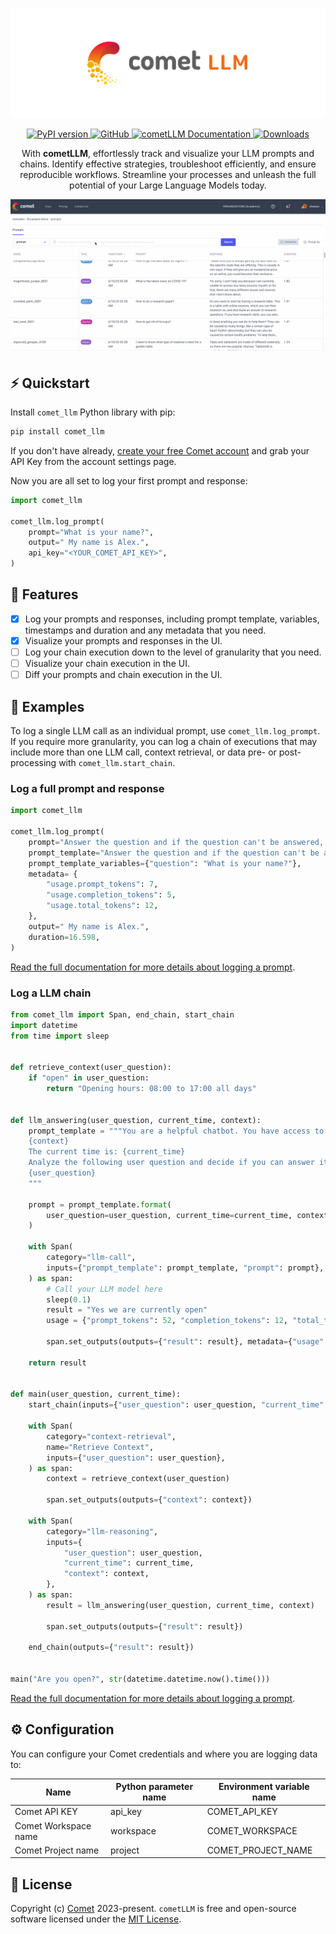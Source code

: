 <p align="center">
    <picture>
        <source alt="cometLLM" media="(prefers-color-scheme: dark)" srcset="https://github.com/comet-ml/comet-llm/raw/main/logo-dark.svg">
        <img alt="cometLLM" src="https://github.com/comet-ml/comet-llm/raw/main/logo.svg">
    </picture>
</p>
<p align="center">
    <a href="https://pypi.org/project/comet-llm">
        <img src="https://img.shields.io/pypi/v/comet-llm" alt="PyPI version">
    </a>
    <a rel="nofollow" href="https://opensource.org/license/mit/">
        <img alt="GitHub" src="https://img.shields.io/badge/License-MIT-blue.svg">
    </a>
    <a href="https://www.comet.com/docs/v2/guides/large-language-models/overview/" rel="nofollow">
        <img src="https://img.shields.io/badge/cometLLM-Docs-blue.svg" alt="cometLLM Documentation">
    </a>
    <a rel="nofollow" href="https://pepy.tech/project/comet-llm">
        <img style="max-width: 100%;" src="https://static.pepy.tech/badge/comet-llm" alt="Downloads">
    </a>
</p>
<p align="center">
    With <b>cometLLM</b>, effortlessly track and visualize your LLM prompts and chains. Identify effective strategies, troubleshoot efficiently, and ensure reproducible workflows. Streamline your processes and unleash the full potential of your Large Language Models today.
</p>
</p>

![CometLLM Preview](https://github.com/comet-ml/comet-llm/raw/main/comet_llm.gif)

## ⚡️ Quickstart

Install `comet_llm` Python library with pip:

```bash
pip install comet_llm
```

If you don't have already, [create your free Comet account](https://www.comet.com/signup/?utm_source=comet_llm&utm_medium=referral&utm_content=github) and grab your API Key from the account settings page.

Now you are all set to log your first prompt and response:

```python
import comet_llm

comet_llm.log_prompt(
    prompt="What is your name?",
    output=" My name is Alex.",
    api_key="<YOUR_COMET_API_KEY>",
)
```

## 🎯 Features

- [x] Log your prompts and responses, including prompt template, variables, timestamps and duration and any metadata that you need.
- [x] Visualize your prompts and responses in the UI.
- [ ] Log your chain execution down to the level of granularity that you need.
- [ ] Visualize your chain execution in the UI.
- [ ] Diff your prompts and chain execution in the UI.

## 👀 Examples

To log a single LLM call as an individual prompt, use `comet_llm.log_prompt`. If you require more granularity, you can log a chain of executions that may include more than one LLM call, context retrieval, or data pre- or post-processing with `comet_llm.start_chain`.

### Log a full prompt and response

```python
import comet_llm

comet_llm.log_prompt(
    prompt="Answer the question and if the question can't be answered, say \"I don't know\"\n\n---\n\nQuestion: What is your name?\nAnswer:",
    prompt_template="Answer the question and if the question can't be answered, say \"I don't know\"\n\n---\n\nQuestion: {{question}}?\nAnswer:",
    prompt_template_variables={"question": "What is your name?"},
    metadata= {
        "usage.prompt_tokens": 7,
        "usage.completion_tokens": 5,
        "usage.total_tokens": 12,
    },
    output=" My name is Alex.",
    duration=16.598,
)
```

[Read the full documentation for more details about logging a prompt](https://www.comet.com/docs/v2/guides/large-language-models/llm-project/#logging-prompts-to-llm-projects).

### Log a LLM chain

```python
from comet_llm import Span, end_chain, start_chain
import datetime
from time import sleep


def retrieve_context(user_question):
    if "open" in user_question:
        return "Opening hours: 08:00 to 17:00 all days"


def llm_answering(user_question, current_time, context):
    prompt_template = """You are a helpful chatbot. You have access to the following context:
    {context}
    The current time is: {current_time}
    Analyze the following user question and decide if you can answer it, if the question can't be answered, say \"I don't know\":
    {user_question}
    """

    prompt = prompt_template.format(
        user_question=user_question, current_time=current_time, context=context
    )

    with Span(
        category="llm-call",
        inputs={"prompt_template": prompt_template, "prompt": prompt},
    ) as span:
        # Call your LLM model here
        sleep(0.1)
        result = "Yes we are currently open"
        usage = {"prompt_tokens": 52, "completion_tokens": 12, "total_tokens": 64}

        span.set_outputs(outputs={"result": result}, metadata={"usage": usage})

    return result


def main(user_question, current_time):
    start_chain(inputs={"user_question": user_question, "current_time": current_time})

    with Span(
        category="context-retrieval",
        name="Retrieve Context",
        inputs={"user_question": user_question},
    ) as span:
        context = retrieve_context(user_question)

        span.set_outputs(outputs={"context": context})

    with Span(
        category="llm-reasoning",
        inputs={
            "user_question": user_question,
            "current_time": current_time,
            "context": context,
        },
    ) as span:
        result = llm_answering(user_question, current_time, context)

        span.set_outputs(outputs={"result": result})

    end_chain(outputs={"result": result})


main("Are you open?", str(datetime.datetime.now().time()))
```

[Read the full documentation for more details about logging a prompt](https://www.comet.com/docs/v2/guides/large-language-models/llm-project/#logging-chains-to-llm-projects).

## ⚙️ Configuration

You can configure your Comet credentials and where you are logging data to:

| Name                 | Python parameter name | Environment variable name |
| -------------------- | --------------------- | ------------------------- |
| Comet API KEY        | api_key               | COMET_API_KEY             |
| Comet Workspace name | workspace             | COMET_WORKSPACE           |
| Comet Project name   | project               | COMET_PROJECT_NAME        |

## 📝 License

Copyright (c) [Comet](https://www.comet.com/site/) 2023-present. `cometLLM` is free and open-source software licensed under the [MIT License](https://github.com/comet-ml/comet-llm/blob/master/LICENSE).
